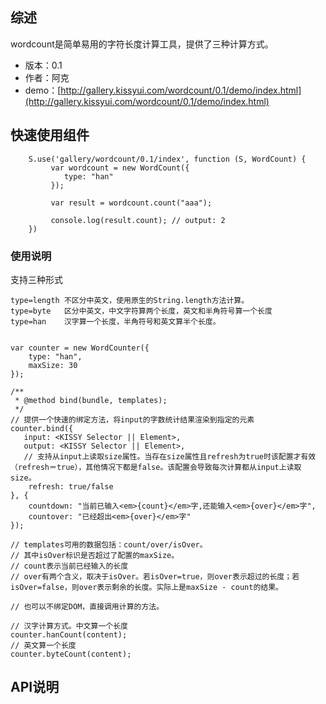 ## 综述

wordcount是简单易用的字符长度计算工具，提供了三种计算方式。

* 版本：0.1
* 作者：阿克
* demo：[http://gallery.kissyui.com/wordcount/0.1/demo/index.html](http://gallery.kissyui.com/wordcount/0.1/demo/index.html)

## 快速使用组件

```
    S.use('gallery/wordcount/0.1/index', function (S, WordCount) {
         var wordcount = new WordCount({
            type: "han"
         });

         var result = wordcount.count("aaa");

         console.log(result.count); // output: 2
    })
```
### 使用说明

 支持三种形式

    type=length 不区分中英文，使用原生的String.length方法计算。
    type=byte   区分中英文，中文字符算两个长度，英文和半角符号算一个长度
    type=han    汉字算一个长度，半角符号和英文算半个长度。

```

var counter = new WordCounter({
    type: "han",
    maxSize: 30
});

/**
 * @method bind(bundle, templates);
 */
// 提供一个快速的绑定方法，将input的字数统计结果渲染到指定的元素
counter.bind({
   input: <KISSY Selector || Element>,
   output: <KISSY Selector || Element>,
   // 支持从input上读取size属性。当存在size属性且refresh为true时该配置才有效（refresh＝true），其他情况下都是false。该配置会导致每次计算都从input上读取size。
    refresh: true/false
}, {
    countdown: "当前已输入<em>{count}</em>字,还能输入<em>{over}</em>字",
    countover: "已经超出<em>{over}</em>字"
});

// templates可用的数据包括：count/over/isOver。
// 其中isOver标识是否超过了配置的maxSize。
// count表示当前已经输入的长度
// over有两个含义，取决于isOver。若isOver=true，则over表示超过的长度；若isOver=false，则over表示剩余的长度。实际上是maxSize - count的结果。

// 也可以不绑定DOM，直接调用计算的方法。

// 汉字计算方式。中文算一个长度
counter.hanCount(content);
// 英文算一个长度
counter.byteCount(content);

```

## API说明
